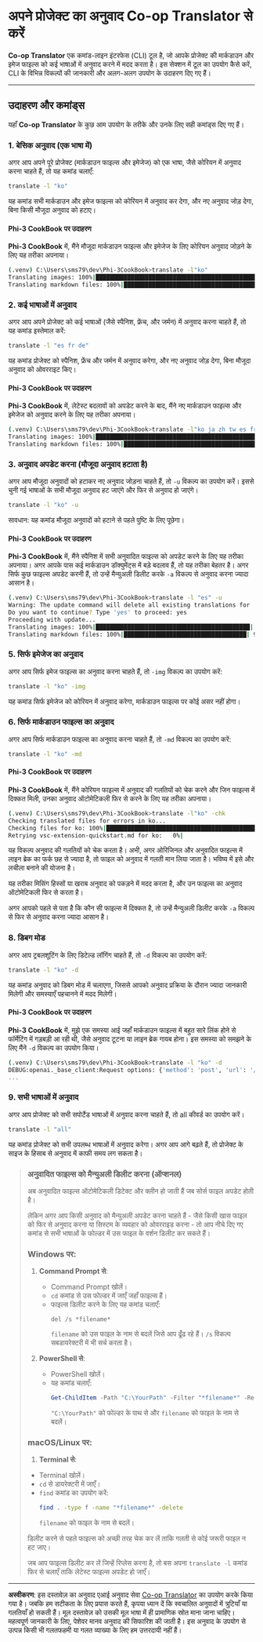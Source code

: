 <!--
CO_OP_TRANSLATOR_METADATA:
{
  "original_hash": "20943a46b11c6d74814f41a817a6db4c",
  "translation_date": "2025-10-15T02:44:36+00:00",
  "source_file": "getting_started/command-line-guide/translator-your-project.md",
  "language_code": "hi"
}
-->
# अपने प्रोजेक्ट का अनुवाद Co-op Translator से करें

**Co-op Translator** एक कमांड-लाइन इंटरफेस (CLI) टूल है, जो आपके प्रोजेक्ट की मार्कडाउन और इमेज फाइल्स को कई भाषाओं में अनुवाद करने में मदद करता है। इस सेक्शन में टूल का उपयोग कैसे करें, CLI के विभिन्न विकल्पों की जानकारी और अलग-अलग उपयोग के उदाहरण दिए गए हैं।

---

## उदाहरण और कमांड्स

यहाँ **Co-op Translator** के कुछ आम उपयोग के तरीके और उनके लिए सही कमांड्स दिए गए हैं।

### 1. बेसिक अनुवाद (एक भाषा में)

अगर आप अपने पूरे प्रोजेक्ट (मार्कडाउन फाइल्स और इमेजेज) को एक भाषा, जैसे कोरियन में अनुवाद करना चाहते हैं, तो यह कमांड चलाएँ:

```bash
translate -l "ko"
```

यह कमांड सभी मार्कडाउन और इमेज फाइल्स को कोरियन में अनुवाद कर देगा, और नए अनुवाद जोड़ देगा, बिना किसी मौजूदा अनुवाद को हटाए।

#### Phi-3 CookBook पर उदाहरण

**Phi-3 CookBook** में, मैंने मौजूदा मार्कडाउन फाइल्स और इमेजेज के लिए कोरियन अनुवाद जोड़ने के लिए यह तरीका अपनाया।

```bash
(.venv) C:\Users\sms79\dev\Phi-3CookBook>translate -l"ko"
Translating images: 100%|███████████████████████████████████████████████████| 276/276 [1:09:56<00:00, 15.37s/it]
Translating markdown files: 100%|████████████████████████████████████████████████| 153/153 [1:43:07<00:00, 241.31s/it]
```

### 2. कई भाषाओं में अनुवाद

अगर आप अपने प्रोजेक्ट को कई भाषाओं (जैसे स्पैनिश, फ्रेंच, और जर्मन) में अनुवाद करना चाहते हैं, तो यह कमांड इस्तेमाल करें:

```bash
translate -l "es fr de"
```

यह कमांड प्रोजेक्ट को स्पैनिश, फ्रेंच और जर्मन में अनुवाद करेगा, और नए अनुवाद जोड़ देगा, बिना मौजूदा अनुवाद को ओवरराइट किए।

#### Phi-3 CookBook पर उदाहरण

**Phi-3 CookBook** में, लेटेस्ट बदलावों को अपडेट करने के बाद, मैंने नए मार्कडाउन फाइल्स और इमेजेज को अनुवाद करने के लिए यह तरीका अपनाया।

```bash
(.venv) C:\Users\sms79\dev\Phi-3CookBook>translate -l"ko ja zh tw es fr" -a
Translating images: 100%|███████████████████████████████████████████████████| 273/273 [1:09:56<00:00, 15.37s/it]
Translating markdown files: 100%|████████████████████████████████████████████████| 6/6 [24:07<00:00, 241.31s/it]
```

### 3. अनुवाद अपडेट करना (मौजूदा अनुवाद हटाता है)

अगर आप मौजूदा अनुवादों को हटाकर नए अनुवाद जोड़ना चाहते हैं, तो `-u` विकल्प का उपयोग करें। इससे चुनी गई भाषाओं के सभी मौजूदा अनुवाद हट जाएंगे और फिर से अनुवाद हो जाएंगे।

```bash
translate -l "ko" -u
```

सावधान: यह कमांड मौजूदा अनुवादों को हटाने से पहले पुष्टि के लिए पूछेगा।

#### Phi-3 CookBook पर उदाहरण

**Phi-3 CookBook** में, मैंने स्पैनिश में सभी अनुवादित फाइल्स को अपडेट करने के लिए यह तरीका अपनाया। अगर आपके पास कई मार्कडाउन डॉक्युमेंट्स में बड़े बदलाव हैं, तो यह तरीका बेहतर है। अगर सिर्फ कुछ फाइल्स अपडेट करनी हैं, तो उन्हें मैन्युअली डिलीट करके `-a` विकल्प से अनुवाद करना ज्यादा आसान है।

```bash
(.venv) C:\Users\sms79\dev\Phi-3CookBook>translate -l "es" -u
Warning: The update command will delete all existing translations for 'es' and re-translate everything.
Do you want to continue? Type 'yes' to proceed: yes
Proceeding with update...
Translating images: 100%|████████████████████████████████████████████| 150/150 [43:46<00:00, 15.55s/it]
Translating markdown files: 100%|███████████████████████████████████| 95/95 [1:40:27<00:00, 125.62s/it]
```

### 5. सिर्फ इमेजेज का अनुवाद

अगर आप सिर्फ इमेज फाइल्स का अनुवाद करना चाहते हैं, तो `-img` विकल्प का उपयोग करें:

```bash
translate -l "ko" -img
```

यह कमांड सिर्फ इमेजेज को कोरियन में अनुवाद करेगा, मार्कडाउन फाइल्स पर कोई असर नहीं होगा।

### 6. सिर्फ मार्कडाउन फाइल्स का अनुवाद

अगर आप सिर्फ मार्कडाउन फाइल्स का अनुवाद करना चाहते हैं, तो `-md` विकल्प का उपयोग करें:

```bash
translate -l "ko" -md
```

#### Phi-3 CookBook पर उदाहरण

**Phi-3 CookBook** में, मैंने कोरियन फाइल्स में अनुवाद की गलतियों को चेक करने और जिन फाइल्स में दिक्कत मिली, उनका अनुवाद ऑटोमेटिकली फिर से करने के लिए यह तरीका अपनाया।

```bash
(.venv) C:\Users\sms79\dev\Phi-3CookBook>translate -l"ko" -chk 
Checking translated files for errors in ko...
Checking files for ko: 100%|██████████████████████████████████████████████████| 95/95 [00:01<00:00, 65.47file/s]
Retrying vsc-extension-quickstart.md for ko:   0%|                                     | 0/17 [00:00<?, ?file/s] 
```

यह विकल्प अनुवाद की गलतियों को चेक करता है। अभी, अगर ओरिजिनल और अनुवादित फाइल्स में लाइन ब्रेक का फर्क छह से ज्यादा है, तो फाइल को अनुवाद में गलती मान लिया जाता है। भविष्य में इसे और लचीला बनाने की योजना है।

यह तरीका मिसिंग हिस्सों या खराब अनुवाद को पकड़ने में मदद करता है, और उन फाइल्स का अनुवाद ऑटोमेटिकली फिर से करता है।

अगर आपको पहले से पता है कि कौन सी फाइल्स में दिक्कत है, तो उन्हें मैन्युअली डिलीट करके `-a` विकल्प से फिर से अनुवाद करना ज्यादा आसान है।

### 8. डिबग मोड

अगर आप ट्रबलशूटिंग के लिए डिटेल्ड लॉगिंग चाहते हैं, तो `-d` विकल्प का उपयोग करें:

```bash
translate -l "ko" -d
```

यह कमांड अनुवाद को डिबग मोड में चलाएगा, जिससे आपको अनुवाद प्रक्रिया के दौरान ज्यादा जानकारी मिलेगी और समस्याएँ पहचानने में मदद मिलेगी।

#### Phi-3 CookBook पर उदाहरण

**Phi-3 CookBook** में, मुझे एक समस्या आई जहाँ मार्कडाउन फाइल्स में बहुत सारे लिंक होने से फॉर्मेटिंग में गड़बड़ी आ रही थी, जैसे अनुवाद टूटना या लाइन ब्रेक गायब होना। इस समस्या को समझने के लिए मैंने `-d` विकल्प का उपयोग किया।

```bash
(.venv) C:\Users\sms79\dev\Phi-3CookBook>translate -l "ko" -d
DEBUG:openai._base_client:Request options: {'method': 'post', 'url': '/chat/completions', 'headers': {'api-key': 'af04e0bea45747d8a7b8c131c1971044'}, 'files': None, 'json_data': {'messages': [{'role': 'user', 'content': "Translate the following text to ko. NEVER ADD ANY EXTRA CONTENT OUTSIDE THE TRANSLATION. TRANSLATE ONLY WHAT IS GIVEN TO YOU.. MAINTAIN MARKDOWN FORMAT\n\n# Phi-3 Cookbook: Hands-On Examples with Microsoft's Phi-3 Models [![Open and use the samples in GitHub Codespaces](https://github.com/codespaces/badge.svg)](https://codespaces.new/microsoft/phi-3cookbook) [![Open in Dev Containers](https://img.shields.io/static/v1?style=for-the-badge&label=Dev%
...
```

### 9. सभी भाषाओं में अनुवाद

अगर आप प्रोजेक्ट को सभी सपोर्टेड भाषाओं में अनुवाद करना चाहते हैं, तो all कीवर्ड का उपयोग करें।

```bash
translate -l "all"
```

यह कमांड प्रोजेक्ट को सभी उपलब्ध भाषाओं में अनुवाद करेगा। अगर आप आगे बढ़ते हैं, तो प्रोजेक्ट के साइज के हिसाब से अनुवाद में काफी समय लग सकता है।

> ### अनुवादित फाइल्स को मैन्युअली डिलीट करना (ऑप्शनल)
> अब अनुवादित फाइल्स ऑटोमेटिकली डिटेक्ट और क्लीन हो जाती हैं जब सोर्स फाइल अपडेट होती है।
>
> लेकिन अगर आप किसी अनुवाद को मैन्युअली अपडेट करना चाहते हैं - जैसे किसी खास फाइल को फिर से अनुवाद करना या सिस्टम के व्यवहार को ओवरराइड करना - तो आप नीचे दिए गए कमांड से सभी भाषाओं के फोल्डर में उस फाइल के वर्शन डिलीट कर सकते हैं।
>
> ### Windows पर:
> 1. **Command Prompt से**:
>    - Command Prompt खोलें।
>    - `cd` कमांड से उस फोल्डर में जाएँ जहाँ फाइल्स हैं।
>    - फाइल्स डिलीट करने के लिए यह कमांड चलाएँ:
>      ```
>      del /s *filename*
>      ```
>      `filename` को उस फाइल के नाम से बदलें जिसे आप ढूँढ रहे हैं। `/s` विकल्प सबडायरेक्टरी में भी सर्च करता है।
>
> 2. **PowerShell से**:
>    - PowerShell खोलें।
>    - यह कमांड चलाएँ:
>      ```powershell
>      Get-ChildItem -Path "C:\YourPath" -Filter "*filename*" -Recurse | Remove-Item -Force
>      ```
>      `"C:\YourPath"` को फोल्डर के पाथ से और `filename` को फाइल के नाम से बदलें।
>
> ### macOS/Linux पर:
> 1. **Terminal से**:
>   - Terminal खोलें।
>   - `cd` से डायरेक्टरी में जाएँ।
>   - `find` कमांड का उपयोग करें:
>     ```bash
>     find . -type f -name "*filename*" -delete
>     ```
>     `filename` को फाइल के नाम से बदलें।
>
> डिलीट करने से पहले फाइल्स को अच्छी तरह चेक कर लें ताकि गलती से कोई जरूरी फाइल न हट जाए।
>
> जब आप फाइल्स डिलीट कर लें जिन्हें रिप्लेस करना है, तो बस अपना `translate -l` कमांड फिर से चलाएँ ताकि लेटेस्ट फाइल्स अपडेट हो जाएँ।

---

**अस्वीकरण**:
इस दस्तावेज़ का अनुवाद एआई अनुवाद सेवा [Co-op Translator](https://github.com/Azure/co-op-translator) का उपयोग करके किया गया है। जबकि हम सटीकता के लिए प्रयास करते हैं, कृपया ध्यान दें कि स्वचालित अनुवादों में त्रुटियाँ या गलतियाँ हो सकती हैं। मूल दस्तावेज़ को उसकी मूल भाषा में ही प्रामाणिक स्रोत माना जाना चाहिए। महत्वपूर्ण जानकारी के लिए, पेशेवर मानव अनुवाद की सिफारिश की जाती है। इस अनुवाद के उपयोग से उत्पन्न किसी भी गलतफहमी या गलत व्याख्या के लिए हम उत्तरदायी नहीं हैं।